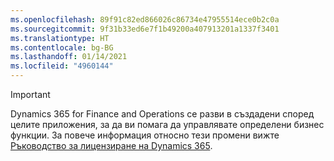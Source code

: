 ```yaml
---
ms.openlocfilehash: 89f91c82ed866026c86734e47955514ece0b2c0a
ms.sourcegitcommit: 9f31b33ed6e7f1b49200a407913201a1337f3401
ms.translationtype: HT
ms.contentlocale: bg-BG
ms.lasthandoff: 01/14/2021
ms.locfileid: "4960144"
---
```

> [!IMPORTANT]
> Dynamics 365 for Finance and Operations се разви в създадени според целите приложения, за да ви помага да управлявате определени бизнес функции. За повече информация относно тези промени вижте [Ръководство за лицензиране на Dynamics 365](https://go.microsoft.com/fwlink/p/?LinkId=866544).
 
